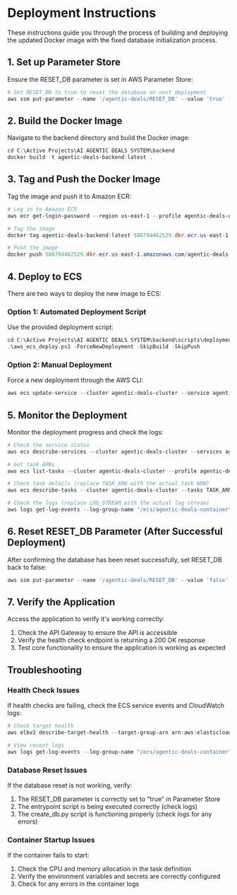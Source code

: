 # Deployment Instructions

These instructions guide you through the process of building and deploying the updated Docker image with the fixed database initialization process.

## 1. Set up Parameter Store

Ensure the RESET_DB parameter is set in AWS Parameter Store:

```powershell
# Set RESET_DB to true to reset the database on next deployment
aws ssm put-parameter --name '/agentic-deals/RESET_DB' --value 'true' --type String --overwrite --profile agentic-deals-deployment --region us-east-1
```

## 2. Build the Docker Image

Navigate to the backend directory and build the Docker image:

```powershell
cd C:\Active Projects\AI AGENTIC DEALS SYSTEM\backend
docker build -t agentic-deals-backend:latest .
```

## 3. Tag and Push the Docker Image

Tag the image and push it to Amazon ECR:

```powershell
# Log in to Amazon ECR
aws ecr get-login-password --region us-east-1 --profile agentic-deals-deployment | docker login --username AWS --password-stdin 586794462529.dkr.ecr.us-east-1.amazonaws.com

# Tag the image
docker tag agentic-deals-backend:latest 586794462529.dkr.ecr.us-east-1.amazonaws.com/agentic-deals-backend:latest

# Push the image
docker push 586794462529.dkr.ecr.us-east-1.amazonaws.com/agentic-deals-backend:latest
```

## 4. Deploy to ECS

There are two ways to deploy the new image to ECS:

### Option 1: Automated Deployment Script

Use the provided deployment script:

```powershell
cd C:\Active Projects\AI AGENTIC DEALS SYSTEM\backend\scripts\deployment
.\aws_ecs_deploy.ps1 -ForceNewDeployment -SkipBuild -SkipPush
```

### Option 2: Manual Deployment

Force a new deployment through the AWS CLI:

```powershell
aws ecs update-service --cluster agentic-deals-cluster --service agentic-deals-service --force-new-deployment --profile agentic-deals-deployment --region us-east-1
```

## 5. Monitor the Deployment

Monitor the deployment progress and check the logs:

```powershell
# Check the service status
aws ecs describe-services --cluster agentic-deals-cluster --services agentic-deals-service --profile agentic-deals-deployment --region us-east-1 --no-cli-pager

# Get task ARNs
aws ecs list-tasks --cluster agentic-deals-cluster --profile agentic-deals-deployment --region us-east-1 --no-cli-pager

# Check task details (replace TASK_ARN with the actual task ARN)
aws ecs describe-tasks --cluster agentic-deals-cluster --tasks TASK_ARN --profile agentic-deals-deployment --region us-east-1 --no-cli-pager

# Check the logs (replace LOG_STREAM with the actual log stream)
aws logs get-log-events --log-group-name "/ecs/agentic-deals-container" --log-stream-name LOG_STREAM --profile agentic-deals-deployment --region us-east-1 --no-cli-pager
```

## 6. Reset RESET_DB Parameter (After Successful Deployment)

After confirming the database has been reset successfully, set RESET_DB back to false:

```powershell
aws ssm put-parameter --name '/agentic-deals/RESET_DB' --value 'false' --type String --overwrite --profile agentic-deals-deployment --region us-east-1
```

## 7. Verify the Application

Access the application to verify it's working correctly:

1. Check the API Gateway to ensure the API is accessible
2. Verify the health check endpoint is returning a 200 OK response
3. Test core functionality to ensure the application is working as expected

## Troubleshooting

### Health Check Issues

If health checks are failing, check the ECS service events and CloudWatch logs:

```powershell
# Check target health
aws elbv2 describe-target-health --target-group-arn arn:aws:elasticloadbalancing:us-east-1:586794462529:targetgroup/agentic-deals-tg/38e7f513f1afde57 --profile agentic-deals-deployment --region us-east-1 --no-cli-pager

# View recent logs
aws logs get-log-events --log-group-name "/ecs/agentic-deals-container" --log-stream-name "ecs/agentic-deals-app/LATEST_TASK_ID" --profile agentic-deals-deployment --region us-east-1 --no-cli-pager --limit 100
```

### Database Reset Issues

If the database reset is not working, verify:

1. The RESET_DB parameter is correctly set to "true" in Parameter Store
2. The entrypoint script is being executed correctly (check logs)
3. The create_db.py script is functioning properly (check logs for any errors)

### Container Startup Issues

If the container fails to start:

1. Check the CPU and memory allocation in the task definition
2. Verify the environment variables and secrets are correctly configured
3. Check for any errors in the container logs 